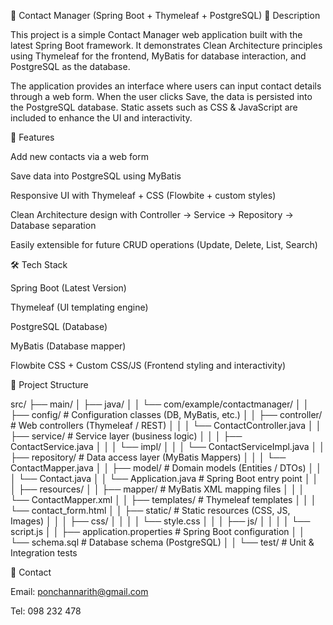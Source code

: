 

📇 Contact Manager (Spring Boot + Thymeleaf + PostgreSQL)
📌 Description

This project is a simple Contact Manager web application built with the latest Spring Boot framework.
It demonstrates Clean Architecture principles using Thymeleaf for the frontend, MyBatis for database interaction, and PostgreSQL as the database.

The application provides an interface where users can input contact details through a web form.
When the user clicks Save, the data is persisted into the PostgreSQL database.
Static assets such as CSS & JavaScript are included to enhance the UI and interactivity.

🚀 Features

Add new contacts via a web form

Save data into PostgreSQL using MyBatis

Responsive UI with Thymeleaf + CSS (Flowbite + custom styles)

Clean Architecture design with Controller → Service → Repository → Database separation

Easily extensible for future CRUD operations (Update, Delete, List, Search)

🛠️ Tech Stack

Spring Boot (Latest Version)

Thymeleaf (UI templating engine)

PostgreSQL (Database)

MyBatis (Database mapper)

Flowbite CSS + Custom CSS/JS (Frontend styling and interactivity)

📂 Project Structure

src/
├── main/
│   ├── java/
│   │   └── com/example/contactmanager/
│   │       ├── config/        # Configuration classes (DB, MyBatis, etc.)
│   │       ├── controller/    # Web controllers (Thymeleaf / REST)
│   │       │   └── ContactController.java
│   │       ├── service/       # Service layer (business logic)
│   │       │   ├── ContactService.java
│   │       │   └── impl/
│   │       │       └── ContactServiceImpl.java
│   │       ├── repository/    # Data access layer (MyBatis Mappers)
│   │       │   └── ContactMapper.java
│   │       ├── model/         # Domain models (Entities / DTOs)
│   │       │   └── Contact.java
│   │       └── Application.java   # Spring Boot entry point
│   │
│   ├── resources/
│   │   ├── mapper/            # MyBatis XML mapping files
│   │   │   └── ContactMapper.xml
│   │   ├── templates/         # Thymeleaf templates
│   │   │   └── contact_form.html
│   │   ├── static/            # Static resources (CSS, JS, Images)
│   │   │   ├── css/
│   │   │   │   └── style.css
│   │   │   ├── js/
│   │   │   │   └── script.js
│   │   ├── application.properties # Spring Boot configuration
│   │   └── schema.sql         # Database schema (PostgreSQL)
│   │
└── test/                      # Unit & Integration tests

📧 Contact

Email: ponchannarith@gmail.com

Tel: 098 232 478
